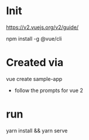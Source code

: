 # Init
https://v2.vuejs.org/v2/guide/

npm install -g @vue/cli

# Created via
vue create sample-app
- follow the prompts for vue 2

# run
yarn install && yarn serve
